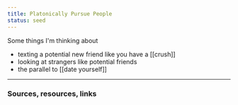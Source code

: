 ```yaml
---
title: Platonically Pursue People
status: seed
---
```


Some things I'm thinking about
- texting a potential new friend like you have a [[crush]]
- looking at strangers like potential friends
- the parallel to [[date yourself]]

---
### Sources, resources, links